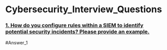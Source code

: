 # Cybersecurity_Interview_Questions

### [1. How do you configure rules within a SIEM to identify potential security incidents? Please provide an example.](#Answer_1)

#Answer_1
